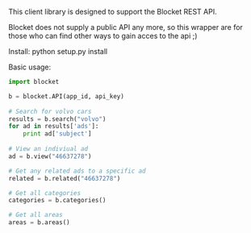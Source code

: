 This client library is designed to support the Blocket REST API.

Blocket does not supply a public API any more, so this wrapper are for those who can find other ways to gain acces to the api ;)

Install:
	python setup.py install

Basic usage:
```python
import blocket

b = blocket.API(app_id, api_key)
	
# Search for volvo cars
results = b.search("volvo")
for ad in results['ads']:
	print ad['subject']
	
# View an indiviual ad
ad = b.view("46637278")

# Get any related ads to a specific ad
related = b.related("46637278")

# Get all categories
categories = b.categories()

# Get all areas
areas = b.areas()
```
